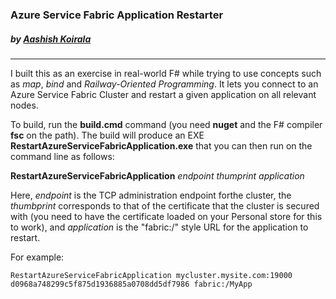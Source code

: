 ### Azure Service Fabric Application Restarter
##### by [Aashish Koirala](https://aashishkoirala.github.io)
---

I built this as an exercise in real-world F# while trying to use concepts such as *map*, *bind* and *Railway-Oriented Programming*. It lets you connect to an Azure Service Fabric Cluster and restart a given application on all relevant nodes.

To build, run the **build.cmd** command (you need **nuget** and the F# compiler **fsc** on the path). The build will produce an EXE **RestartAzureServiceFabricApplication.exe** that you can then run on the command line as follows:

**RestartAzureServiceFabricApplication** *endpoint* *thumprint* *application*

Here, *endpoint* is the TCP administration endpoint forthe cluster, the *thumbprint* corresponds to that of the certificate that the cluster is secured with (you need to have the certificate loaded on your Personal store for this to work), and *application* is the "fabric:/" style URL for the application to restart.

For example:

	RestartAzureServiceFabricApplication mycluster.mysite.com:19000 d0968a748299c5f875d1936885a0708dd5df7986 fabric:/MyApp
